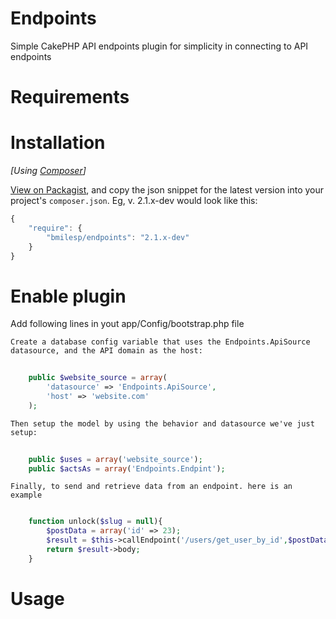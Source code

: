 Endpoints
=========

Simple CakePHP API endpoints plugin for simplicity in connecting to API endpoints


# Requirements


# Installation


_[Using [Composer](http://getcomposer.org/)]_

[View on Packagist](https://packagist.org/packages/bmilesp/endpoints), and copy the json snippet for the latest version into your project's `composer.json`. Eg, v. 2.1.x-dev would look like this:

```javascript
{
	"require": {
		"bmilesp/endpoints": "2.1.x-dev"
	}
}
```

# Enable plugin

Add following lines in yout app/Config/bootstrap.php file

	Create a database config variable that uses the Endpoints.ApiSource datasource, and the API domain as the host:

```php
	
	public $website_source = array(
    	'datasource' => 'Endpoints.ApiSource',
    	'host' => 'website.com'
    );
``` 

	Then setup the model by using the behavior and datasource we've just setup:

```php
	
	public $uses = array('website_source');
	public $actsAs = array('Endpoints.Endpint');

```

	Finally, to send and retrieve data from an endpoint. here is an example

```php

	function unlock($slug = null){
		$postData = array('id' => 23);
		$result = $this->callEndpoint('/users/get_user_by_id',$postData);
		return $result->body; 	
	}

```

# Usage
